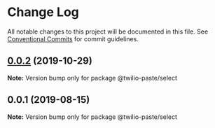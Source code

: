 # Change Log

All notable changes to this project will be documented in this file.
See [Conventional Commits](https://conventionalcommits.org) for commit guidelines.

## [0.0.2](https://github.com/twilio-labs/paste/compare/@twilio-paste/select@0.0.1...@twilio-paste/select@0.0.2) (2019-10-29)

**Note:** Version bump only for package @twilio-paste/select





## 0.0.1 (2019-08-15)

**Note:** Version bump only for package @twilio-paste/select
